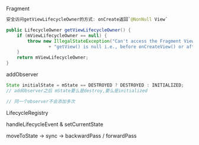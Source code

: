 Fragment

```java
安全访问getViewLifecycleOwner的方式: onCreate返回`@NonNull View`

public LifecycleOwner getViewLifecycleOwner() {
    if (mViewLifecycleOwner == null) {
        throw new IllegalStateException("Can't access the Fragment View's LifecycleOwner when "
                + "getView() is null i.e., before onCreateView() or after onDestroyView()");
    }
    return mViewLifecycleOwner;
}
```

addObserver

```java
State initialState = mState == DESTROYED ? DESTROYED : INITIALIZED;
// addObserver之后 mState要么是destroy,要么是initialized

// 同一个observer不会添加多次
```

LifecycleRegistry

handleLifecycleEvent & setCurrentState

moveToState -> sync -> backwardPass / forwardPass
